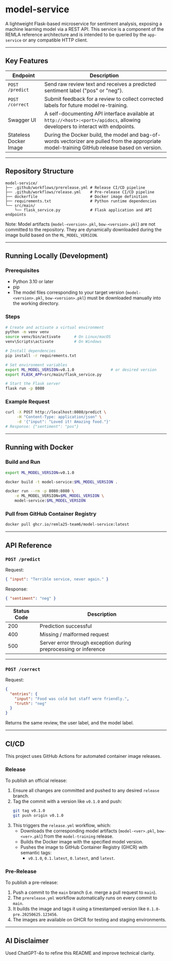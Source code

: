 # model-service

A lightweight Flask-based microservice for sentiment analysis, exposing a machine learning model via a REST API. This service is a component of the REMLA reference architecture and is intended to be queried by the `app-service` or any compatible HTTP client.

---

## Key Features

| Endpoint          | Description                                                                                                                    |
|-------------------|--------------------------------------------------------------------------------------------------------------------------------|
| `POST /predict`   | Send raw review text and receives a predicted sentiment label ("pos" or "neg").                                              |
| `POST /correct`   | Submit feedback for a review to collect corrected labels for future model re-training.                           |
| Swagger UI        | A self-documenting API interface available at `http://<host>:<port>/apidocs`, allowing developers to interact with endpoints.       |
| Stateless Docker Image   | During the Docker build, the model and bag-of-words vectorizer are pulled from the appropriate model-training GitHub release based on version. |

---

## Repository Structure

```text
model-service/
├── .github/workflows/prerelease.yml # Release CI/CD pipeline
├── .github/workflows/release.yml    # Pre-release CI/CD pipeline
├── dockerfile                       # Docker image definition
├── requirements.txt                 # Python runtime dependencies
└── src/main/
    └── flask_service.py             # Flask application and API endpoints
````

Note: Model artifacts (`model-<version>.pkl`, `bow-<version>.pkl`) are not committed to the repository. They are dynamically downloaded during the image build based on the `ML_MODEL_VERSION`.

---

## Running Locally (Development)

### Prerequisites

* Python 3.10 or later
* pip
* The model files corresponding to your target version (`model-<version>.pkl`, `bow-<version>.pkl`) must be downloaded manually into the working directory.

### Steps

```bash
# Create and activate a virtual environment
python -m venv venv
source venv/bin/activate      # On Linux/macOS
venv\Scripts\activate         # On Windows

# Install dependencies
pip install -r requirements.txt

# Set environment variables
export ML_MODEL_VERSION=v0.1.0                # or desired version
export FLASK_APP=src/main/flask_service.py

# Start the Flask server
flask run -p 8080
```

### Example Request

```bash
curl -X POST http://localhost:8080/predict \
     -H "Content-Type: application/json" \
     -d '{"input": "Loved it! Amazing food."}'
# Response: {"sentiment": "pos"}
```

---

## Running with Docker

### Build and Run

```bash
export ML_MODEL_VERSION=v0.1.0

docker build -t model-service:$ML_MODEL_VERSION .

docker run --rm -p 8080:8080 \
    -e ML_MODEL_VERSION=$ML_MODEL_VERSION \
    model-service:$ML_MODEL_VERSION
```

### Pull from GitHub Container Registry

```bash
docker pull ghcr.io/remla25-team6/model-service:latest
```

---

## API Reference

### `POST /predict`

Request:

```json
{ "input": "Terrible service, never again." }
```

Response:

```json
{ "sentiment": "neg" }
```

| Status Code | Description                             |
| ----------- | --------------------------------------- |
| 200         | Prediction successful                   |
| 400         | Missing / malformed request             |
| 500         | Server error through exception during preprocessing or inference |

---

### `POST /correct`

Request:

```json
{
  "entries": {
    "input": "Food was cold but staff were friendly.",
    "truth": "neg"
  }
}
```

Returns the same review, the user label, and the model label.

---

## CI/CD
This project uses GitHub Actions for automated container image releases.

### Release
To publish an official release:
1. Ensure all changes are committed and pushed to any desired `release` branch.
2. Tag the commit with a version like `v0.1.0` and push:
    ```bash
    git tag v0.1.0
    git push origin v0.1.0
    ```
3. This triggers the `release.yml` workflow, which:
   - Downloads the corresponding model artifacts (`model-<ver>.pkl`, `bow-<ver>.pkl`) from the `model-training` release.
   - Builds the Docker image with the specified model version.
   - Pushes the image to GitHub Container Registry (GHCR) with semantic tags:
     - `v0.1.0`, `0.1.latest`, `0.latest`, and `latest`.

### Pre-Release
To publish a pre-release:
1. Push a commit to the `main` branch (i.e. merge a pull request to `main`).
2. The `prerelease.yml` workflow automatically runs on every commit to `main`.
3. It builds the image and tags it using a timestamped version like `0.1.0-pre.20250625.123456`.
4. The images are available on GHCR for testing and staging environments.

---

## AI Disclaimer
Used ChatGPT-4o to refine this README and improve technical clarity.
